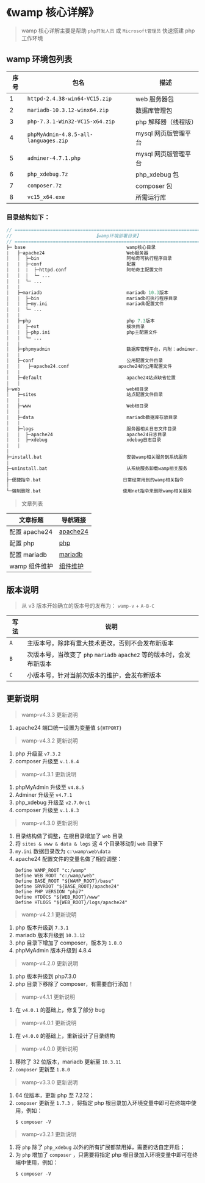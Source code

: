 # 《wamp 核心详解》

> wamp 核心详解主要是帮助 `php开发人员` 或 `Microsoft管理员` 快速搭建 php 工作环境

## wamp 环境包列表

| 序号 | 包名                                 | 描述                 |
| ---- | ------------------------------------ | -------------------- |
| 1    | `httpd-2.4.38-win64-VC15.zip`        | web 服务器包         |
| 2    | `mariadb-10.3.12-winx64.zip`         | 数据库管理包         |
| 3    | `php-7.3.1-Win32-VC15-x64.zip`       | php 解释器（线程版） |
| 4    | `phpMyAdmin-4.8.5-all-languages.zip` | mysql 网页版管理平台 |
| 5    | `adminer-4.7.1.php`                  | mysql 网页版管理平台 |
| 6    | `php_xdebug.7z`                      | php_xdebug 包        |
| 7    | `composer.7z`                        | composer 包          |
| 8    | `vc15_x64.exe`                       | 所需运行库           |

### 目录结构如下：

```php
// =============================================================================
//                              【wamp环境部署目录】
// =============================================================================
├─ base                                     wamp核心目录
|   ├─apache24                              Web服务器
|   |  ├─bin                                阿帕奇可执行程序目录
|   |  ├─conf                               配置
|   |  |  ├─httpd.conf                      阿帕奇主配置文件
|   |  |  └─ ...
|   |  └─ ...
|   |
|   ├─mariadb                               mariadb 10.3版本
|   |  ├─bin                                mariadb可执行程序目录
|   |  ├─my.ini                             mariadb配置文件
|   |  └─ ...
|   |
|   ├─php                                   php 7.3版本
|   |  ├─ext                                模块目录
|   |  ├─php.ini                            php主配置文件
|   |  └─ ...
|   |
|   ├─phpmyadmin                            数据库管理平台，内附：adminer.php
|   |
|   ├─conf                                  公用配置文件目录
|   |   ├─apache24.conf                  apache24的公用配置文件
|   |
|   ├─default                               apache24站点缺省位置
|   |
├─web                                       web根目录
|   ├─sites                                 站点配置文件目录
|   |
|   ├─www                                   Web根目录
|   |
|   ├─data                                  mariadb数据库存放目录
|   |
|   ├─logs                                  服务器相关日志文件目录
|   |  ├─apache24                           apache24日志目录
|   |  ├─xdebug                             xdebug日志目录
|   |
|
├─install.bat                               安装wamp相关服务到系统服务
|
├─uninstall.bat                             从系统服务卸载wamp相关服务
|
├─便捷指令.bat                              日常经常用到的wamp相关指令
|
└─强制删除.bat                              使用net指令来删除wamp相关服务
```

> 文章列表

| 文章标题      | 导航链接                    |
| ------------- | --------------------------- |
| 配置 apache24 | [apache24](配置apache24.md) |
| 配置 php      | [php](配置php.md)           |
| 配置 mariadb  | [mariadb](配置mariadb.md)   |
| wamp 组件维护 | [组件维护](wamp组件维护.md) |

## 版本说明

> 从 v3 版本开始确立的版本号的发布为： `wamp-v` + `A-B-C`

| 写法 | 说明                                                                  |
| ---- | --------------------------------------------------------------------- |
| `A`  | 主版本号，除非有重大技术更改，否则不会发布新版本                      |
| `B`  | 次版本号，当改变了 `php` `mariadb` `apache2` 等的版本时，会发布新版本 |
| `C`  | 小版本号，针对当前次版本的维护，会发布新版本                          |

## 更新说明

> wamp-v4.3.3 更新说明

1. apache24 端口统一设置为变量值 `${HTPORT}`

> wamp-v4.3.2 更新说明

1. php 升级至 `v7.3.2`
2. composer 升级至 `v.1.8.4`

> wamp-v4.3.1 更新说明

1. phpMyAdmin 升级至 `v4.8.5`
2. Adminer 升级至 `v4.7.1`
3. php_xdebug 升级至 `v2.7.0rc1`
4. composer 升级至 `v.1.8.3`

> wamp-v4.3.0 更新说明

1.  目录结构做了调整，在根目录增加了 `web` 目录
2.  将 `sites & www & data & logs` 这 4 个目录移动到 `web` 目录下
3.  `my.ini` 数据目录改为 `c:\wamp\web\data`
4.  apache24 配置文件的变量名做了相应调整：
    ```shell
    Define WAMP_ROOT "c:/wamp"
    Define WEB_ROOT "c:/wamp/web"
    Define BASE_ROOT "${WAMP_ROOT}/base"
    Define SRVROOT "${BASE_ROOT}/apache24"
    Define PHP_VERSION "php7"
    Define HTDOCS "${WEB_ROOT}/www"
    Define HTLOGS "${WEB_ROOT}/logs/apache24"
    ```

> wamp-v4.2.1 更新说明

1.  php 版本升级到 `7.3.1`
2.  mariadb 版本升级到 `10.3.12`
3.  php 目录下增加了 composer，版本为 `1.8.0`
4.  phpMyAdmin 版本升级到 4.8.4

> wamp-v4.2.0 更新说明

1.  php 版本升级到 php7.3.0
2.  php 目录下移除了 composer，有需要自行添加！

> wamp-v4.1.1 更新说明

1.  在 `v4.0.1` 的基础上，修复了部分 bug

> wamp-v4.0.1 更新说明

1.  在 `v4.0.0` 的基础上，重新设计了目录结构

> wamp-v4.0.0 更新说明

1.  移除了 32 位版本，mariadb 更新至 `10.3.11`
2.  `composer` 更新至 `1.8.0`

> wamp-v3.3.0 更新说明

1.  64 位版本，更新 php 至 7.2.12；
2.  `composer` 更新至 `1.7.3` ，将指定 php 根目录加入环境变量中即可在终端中使用，例如：
    ```shell
    $ composer -V
    ```

> wamp-v3.2.1 更新说明

1.  将 `php` 除了 `php_xdebug` 以外的所有扩展都禁用掉，需要的话自定开启；
2.  为 `php` 增加了 `composer` ，只需要将指定 php 根目录加入环境变量中即可在终端中使用，例如：
    ```shell
    $ composer -V
    ```
